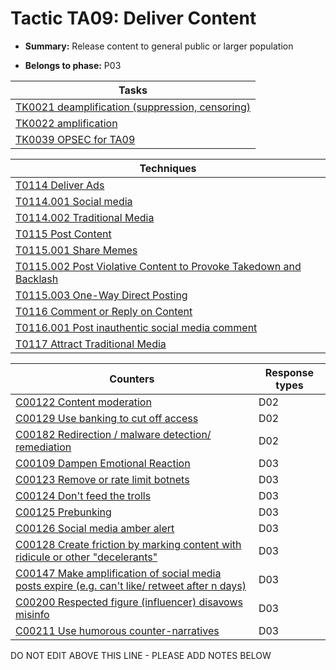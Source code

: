 # Tactic TA09: Deliver Content

* **Summary:** Release content to general public or larger population

* **Belongs to phase:** P03



| Tasks |
| ----- |
| [TK0021 deamplification (suppression, censoring)](../../generated_pages/tasks/TK0021.md) |
| [TK0022 amplification](../../generated_pages/tasks/TK0022.md) |
| [TK0039 OPSEC for TA09](../../generated_pages/tasks/TK0039.md) |



| Techniques |
| ---------- |
| [T0114 Deliver Ads](../../generated_pages/techniques/T0114.md) |
| [T0114.001 Social media](../../generated_pages/techniques/T0114.001.md) |
| [T0114.002 Traditional Media](../../generated_pages/techniques/T0114.002.md) |
| [T0115 Post Content](../../generated_pages/techniques/T0115.md) |
| [T0115.001 Share Memes](../../generated_pages/techniques/T0115.001.md) |
| [T0115.002 Post Violative Content to Provoke Takedown and Backlash](../../generated_pages/techniques/T0115.002.md) |
| [T0115.003 One-Way Direct Posting](../../generated_pages/techniques/T0115.003.md) |
| [T0116 Comment or Reply on Content](../../generated_pages/techniques/T0116.md) |
| [T0116.001 Post inauthentic social media comment](../../generated_pages/techniques/T0116.001.md) |
| [T0117 Attract Traditional Media](../../generated_pages/techniques/T0117.md) |



| Counters | Response types |
| -------- | -------------- |
| [C00122 Content moderation](../../generated_pages/counters/C00122.md) | D02 |
| [C00129 Use banking to cut off access ](../../generated_pages/counters/C00129.md) | D02 |
| [C00182 Redirection / malware detection/ remediation](../../generated_pages/counters/C00182.md) | D02 |
| [C00109 Dampen Emotional Reaction](../../generated_pages/counters/C00109.md) | D03 |
| [C00123 Remove or rate limit botnets](../../generated_pages/counters/C00123.md) | D03 |
| [C00124 Don't feed the trolls](../../generated_pages/counters/C00124.md) | D03 |
| [C00125 Prebunking](../../generated_pages/counters/C00125.md) | D03 |
| [C00126 Social media amber alert](../../generated_pages/counters/C00126.md) | D03 |
| [C00128 Create friction by marking content with ridicule or other "decelerants"](../../generated_pages/counters/C00128.md) | D03 |
| [C00147 Make amplification of social media posts expire (e.g. can't like/ retweet after n days)](../../generated_pages/counters/C00147.md) | D03 |
| [C00200 Respected figure (influencer) disavows misinfo](../../generated_pages/counters/C00200.md) | D03 |
| [C00211 Use humorous counter-narratives](../../generated_pages/counters/C00211.md) | D03 |


DO NOT EDIT ABOVE THIS LINE - PLEASE ADD NOTES BELOW